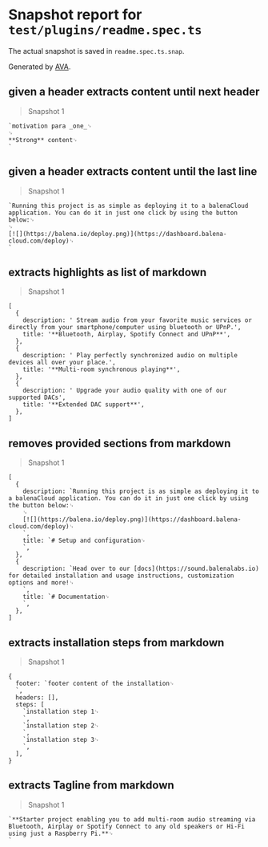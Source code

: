 # Snapshot report for `test/plugins/readme.spec.ts`

The actual snapshot is saved in `readme.spec.ts.snap`.

Generated by [AVA](https://avajs.dev).

## given a header extracts content until next header

> Snapshot 1

    `motivation para _one_␊
    ␊
    **Strong** content␊
    `

## given a header extracts content until the last line

> Snapshot 1

    `Running this project is as simple as deploying it to a balenaCloud application. You can do it in just one click by using the button below:␊
    ␊
    [![](https://balena.io/deploy.png)](https://dashboard.balena-cloud.com/deploy)␊
    `

## extracts highlights as list of markdown

> Snapshot 1

    [
      {
        description: ' Stream audio from your favorite music services or directly from your smartphone/computer using bluetooth or UPnP.',
        title: '**Bluetooth, Airplay, Spotify Connect and UPnP**',
      },
      {
        description: ' Play perfectly synchronized audio on multiple devices all over your place.',
        title: '**Multi-room synchronous playing**',
      },
      {
        description: ' Upgrade your audio quality with one of our supported DACs',
        title: '**Extended DAC support**',
      },
    ]

## removes provided sections from markdown

> Snapshot 1

    [
      {
        description: `Running this project is as simple as deploying it to a balenaCloud application. You can do it in just one click by using the button below:␊
        ␊
        [![](https://balena.io/deploy.png)](https://dashboard.balena-cloud.com/deploy)␊
        `,
        title: `# Setup and configuration␊
        `,
      },
      {
        description: `Head over to our [docs](https://sound.balenalabs.io) for detailed installation and usage instructions, customization options and more!␊
        `,
        title: `# Documentation␊
        `,
      },
    ]

## extracts installation steps from markdown

> Snapshot 1

    {
      footer: `footer content of the installation␊
      `,
      headers: [],
      steps: [
        `installation step 1␊
        `,
        `installation step 2␊
        `,
        `installation step 3␊
        `,
      ],
    }

## extracts Tagline from markdown

> Snapshot 1

    `**Starter project enabling you to add multi-room audio streaming via Bluetooth, Airplay or Spotify Connect to any old speakers or Hi-Fi using just a Raspberry Pi.**␊
    `

